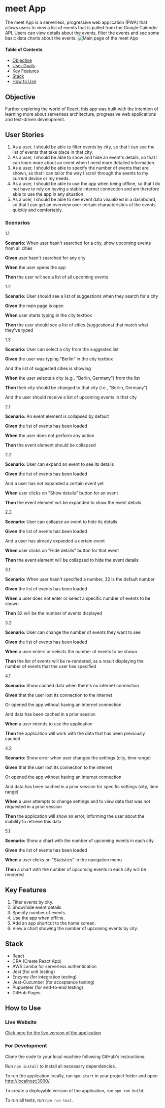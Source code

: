 # meet App

The meet App is a serverless, progressive web application (PWA) that allows users to view a list of events that is pulled from the Google Calender API. Users can view details about the events, filter the events and see some basic data charts about the events.
![Main page of the meet App](https://daniswhoiam.github.io/portfolio-website/img/meet.png)
#### Table of Contents

- [Objective](#Objective)
- [User Goals](#User-Goals)
- [Key Features](#Key-Features)
- [Stack](#Stack)
- [How to Use](#How-to-Use)

## Objective
Further exploring the world of React, this app was built with the intention of learning more about serverless architecture, progressive web applications and test-driven development.

## User Stories

1.  As a user, I should be able to filter events by city, so that I can see the list of events that take place in that city.
2.  As a user, I should be able to show and hide an event's details, so that I can learn more about an event when I need more detailed information.
3.  As a user, I should be able to specify the number of events that are shown, so that I can tailor the way I scroll through the events to my current device or my needs.
4.  As a user, I should be able to use the app when being offline, so that I do not have to rely on having a stable internet connection and am therefore able to use the app in any situation.
5.  As a user, I should be able to see event data visualized in a dashboard, so that I can get an overview over certain characteristics of the events quickly and comfortably.

### Scenarios

1.1

**Scenario:**  When user hasn't searched for a city, show upcoming events from all cities

**Given**  user hasn't searched for any city

**When**  the user opens the app

**Then**  the user will see a list of all upcoming events

1.2

**Scenario:**  User should see a list of suggestions when they search for a city

**Given**  the main page is open

**When**  user starts typing in the city textbox

**Then**  the user should see a list of cities (suggestions) that match what they've typed

1.3

**Scenario:**  User can select a city from the suggested list

**Given**  the user was typing "Berlin" in the city textbox

And the list of suggested cities is showing

**When**  the user selects a city (e.g., "Berlin, Germany") from the list

**Then**  their city should be changed to that city (i.e., "Berlin, Germany")

And the user should receive a list of upcoming events in that city

2.1

**Scenario:**  An event element is collapsed by default

**Given**  the list of events has been loaded

**When**  the user does not perform any action

**Then**  the event element should be collapsed

2.2

**Scenario:**  User can expand an event to see its details

**Given**  the list of events has been loaded

And a user has not expanded a certain event yet

**When**  user clicks on "Show details" button for an event

**Then**  the event element will be expanded to show the event details

2.3

**Scenario:**  User can collapse an event to hide its details

**Given**  the list of events has been loaded

And a user has already expanded a certain event

**When**  user clicks on "Hide details" button for that event

**Then**  the event element will be collapsed to hide the event details

3.1

**Scenario:**  When user hasn't specified a number, 32 is the default number

**Given**  the list of events has been loaded

**When**  a user does not enter or select a specific number of events to be shown

**Then**  32 will be the number of events displayed

3.2

**Scenario:**  User can change the number of events they want to see

**Given**  the list of events has been loaded

**When**  a user enters or selects the number of events to be shown

**Then**  the list of events will be re-rendered, as a result displaying the number of events that the user has specified

4.1

**Scenario:**  Show cached data when there's no internet connection

**Given**  that the user lost its connection to the internet

Or opened the app without having an internet connection

And data has been cached in a prior session

**When**  a user intends to use the application

**Then**  the application will work with the data that has been previously cached

4.2

**Scenario:**  Show error when user changes the settings (city, time range)

**Given**  that the user lost its connection to the internet

Or opened the app without having an internet connection

And data has been cached in a prior session for specific settings (city, time range)

**When**  a user attempts to change settings and to view data that was not requested in a prior session

**Then**  the application will show an error, informing the user about the inability to retrieve this data

5.1

**Scenario:**  Show a chart with the number of upcoming events in each city

**Given**  the list of events has been loaded

**When**  a user clicks on "Statistics" in the navigation menu

**Then**  a chart with the number of upcoming events in each city will be rendered

## Key Features

1.  Filter events by city.
2.  Show/hide event details.
3.  Specify number of events.
4.  Use the app when offline.
5.  Add an app shortcut to the home screen.
6.  View a chart showing the number of upcoming events by city.

## Stack

 - React
 - CRA (Create React App)
 - AWS Lamba for serverless authentication
 - Jest (for unit testing)
 - Enzyme (for integration testing)
 - Jest-Cucumber (for acceptance testing)
 - Puppeteer (for end-to-end testing)
 - GitHub Pages

## How to Use
### Live Website
[Click here for the live version of the application](https://daniswhoiam.github.io/meet/)
### For Development
Clone the code to your local machine following GitHub's instructions.

Run `npm install` to install all necessary dependencies.

To run the application locally, run `npm start` in your project folder and open [http://localhost:3000/](http://localhost:3000/).

To create a deployable version of the application, run `npm run build`.

To run all tests, run `npm run test`.
